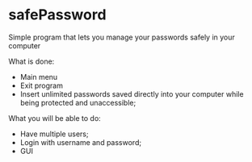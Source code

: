 # safePassword
Simple program that lets you manage your passwords safely in your computer

What is done:
- Main menu
- Exit program
- Insert unlimited passwords saved directly into your computer while being protected and unaccessible;

What you will be able to do:
- Have multiple users;
- Login with username and password;
- GUI
